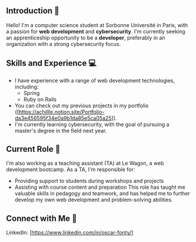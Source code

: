 ## Introduction 👋
Hello! I'm a computer science student at Sorbonne Université in Paris, with a passion for **web development** and **cybersecurity**. I'm currently seeking an apprenticeship opportunity to be a **developer**, preferably in an organization with a strong cybersecurity focus.

## Skills and Experience 💻
* I have experience with a range of web development technologies, including:
  * Spring
  * Ruby on Rails
* You can check out my previous projects in my portfolio ([https://achillle.notion.site/Portfolio-da3e456595f34e0a9b1da85e5ca05a25]).
* I'm currently learning cybersecurity, with the goal of pursuing a master's degree in the field next year.

## Current Role 🏫
I'm also working as a teaching assistant (TA) at Le Wagon, a web development bootcamp. As a TA, I'm responsible for:
  * Providing support to students during workshops and projects
  * Assisting with course content and preparation
This role has taught me valuable skills in pedagogy and teamwork, and has helped me to further develop my own web development and problem-solving abilities.

## Connect with Me 🔗
LinkedIn: [https://www.linkedin.com/in/oscar-fonty/]
